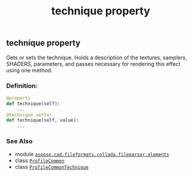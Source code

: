 ﻿---
title: technique property
second_title: Aspose.CAD for Python via .NET API References
description: 
type: docs
weight: 60
url: /python-net/aspose.cad.fileformats.collada.fileparser.elements/profilecommon/technique/
is_root: false
---

## technique property


Gets or sets the technique.
Holds a description of the textures, samplers, SHADERS, parameters, and passes necessary for rendering this effect using one method.
### Definition:
```python
@property
def technique(self):
    ...
@technique.setter
def technique(self, value):
    ...
```

### See Also
* module [`aspose.cad.fileformats.collada.fileparser.elements`](../../)
* class [`ProfileCommon`](/cad/python-net/aspose.cad.fileformats.collada.fileparser.elements/profilecommon)
* class [`ProfileCommonTechnique`](/cad/python-net/aspose.cad.fileformats.collada.fileparser.elements/profilecommontechnique)

